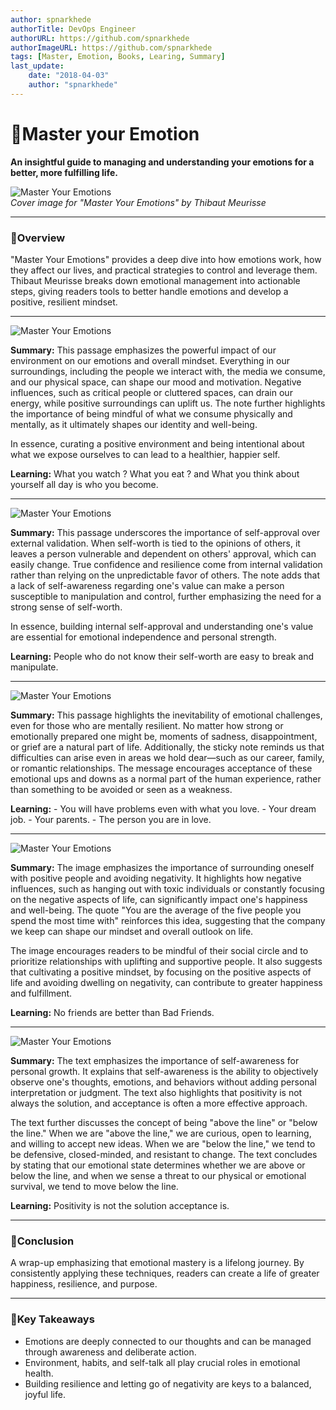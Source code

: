 ```yaml
---
author: spnarkhede
authorTitle: DevOps Engineer
authorURL: https://github.com/spnarkhede
authorImageURL: https://github.com/spnarkhede
tags: [Master, Emotion, Books, Learing, Summary]
last_update:
    date: "2018-04-03"
    author: "spnarkhede"
--- 
```


# 📒Master your Emotion

**An insightful guide to managing and understanding your emotions for a better, more fulfilling life.**

![Master Your Emotions](./images/masteruremotion1.jpg)  
*Cover image for "Master Your Emotions" by Thibaut Meurisse*

---

### 📖Overview

"Master Your Emotions" provides a deep dive into how emotions work, how they affect our lives, and practical strategies to control and leverage them. Thibaut Meurisse breaks down emotional management into actionable steps, giving readers tools to better handle emotions and develop a positive, resilient mindset.

---

![Master Your Emotions](./images/masteruremotion2.jpg)  

**Summary:**  This passage emphasizes the powerful impact of our environment on our emotions and overall mindset. Everything in our surroundings, including the people we interact with, the media we consume, and our physical space, can shape our mood and motivation. Negative influences, such as critical people or cluttered spaces, can drain our energy, while positive surroundings can uplift us. The note further highlights the importance of being mindful of what we consume physically and mentally, as it ultimately shapes our identity and well-being.

In essence, curating a positive environment and being intentional about what we expose ourselves to can lead to a healthier, happier self. 

**Learning:** What you watch ? What you eat ? and What you think about yourself all day is who you become.

---

![Master Your Emotions](./images/masteruremotion3.jpg)  

**Summary:** This passage underscores the importance of self-approval over external validation. When self-worth is tied to the opinions of others, it leaves a person vulnerable and dependent on others' approval, which can easily change. True confidence and resilience come from internal validation rather than relying on the unpredictable favor of others. The note adds that a lack of self-awareness regarding one's value can make a person susceptible to manipulation and control, further emphasizing the need for a strong sense of self-worth.

In essence, building internal self-approval and understanding one's value are essential for emotional independence and personal strength.

**Learning:** People who do not know their self-worth are easy to break and manipulate.

---

![Master Your Emotions](./images/masteruremotion4.jpg)  

**Summary:** This passage highlights the inevitability of emotional challenges, even for those who are mentally resilient. No matter how strong or emotionally prepared one might be, moments of sadness, disappointment, or grief are a natural part of life. Additionally, the sticky note reminds us that difficulties can arise even in areas we hold dear—such as our career, family, or romantic relationships. The message encourages acceptance of these emotional ups and downs as a normal part of the human experience, rather than something to be avoided or seen as a weakness.

**Learning:** 
    - You will have problems even with what you love.
    - Your dream job.
    - Your parents.
    - The person you are in love.

---

![Master Your Emotions](./images/masteruremotion5.jpg)  

**Summary:** The image emphasizes the importance of surrounding oneself with positive people and avoiding negativity. It highlights how negative influences, such as hanging out with toxic individuals or constantly focusing on the negative aspects of life, can significantly impact one's happiness and well-being. The quote "You are the average of the five people you spend the most time with" reinforces this idea, suggesting that the company we keep can shape our mindset and overall outlook on life.

The image encourages readers to be mindful of their social circle and to prioritize relationships with uplifting and supportive people. It also suggests that cultivating a positive mindset, by focusing on the positive aspects of life and avoiding dwelling on negativity, can contribute to greater happiness and fulfillment.

**Learning:** No friends are better than Bad Friends.

---

![Master Your Emotions](./images/masteruremotion6.jpg)  

**Summary:** The text emphasizes the importance of self-awareness for personal growth. It explains that self-awareness is the ability to objectively observe one's thoughts, emotions, and behaviors without adding personal interpretation or judgment. The text also highlights that positivity is not always the solution, and acceptance is often a more effective approach.

The text further discusses the concept of being "above the line" or "below the line." When we are "above the line," we are curious, open to learning, and willing to accept new ideas. When we are "below the line," we tend to be defensive, closed-minded, and resistant to change. The text concludes by stating that our emotional state determines whether we are above or below the line, and when we sense a threat to our physical or emotional survival, we tend to move below the line.

**Learning:** Positivity is not the solution acceptance is. 

--- 

### 📖Conclusion

A wrap-up emphasizing that emotional mastery is a lifelong journey. By consistently applying these techniques, readers can create a life of greater happiness, resilience, and purpose.

---

### 🧠Key Takeaways
- Emotions are deeply connected to our thoughts and can be managed through awareness and deliberate action.
- Environment, habits, and self-talk all play crucial roles in emotional health.
- Building resilience and letting go of negativity are keys to a balanced, joyful life.
